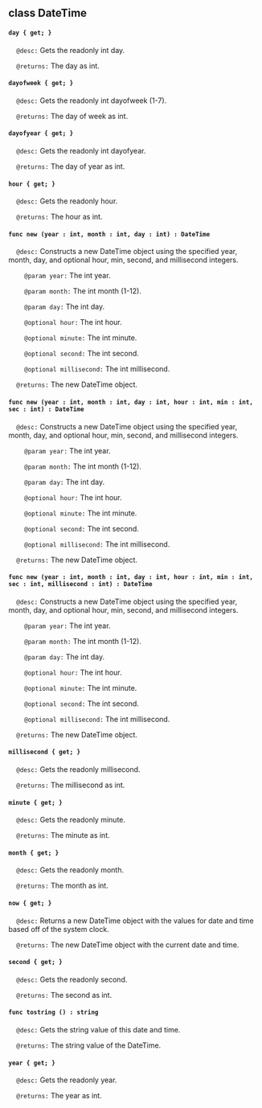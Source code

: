 ## class DateTime

#### ```day { get; }```

&nbsp;&nbsp;&nbsp;&nbsp;```@desc:``` Gets the readonly int day.

&nbsp;&nbsp;&nbsp;&nbsp;```@returns:``` The day as int.

#### ```dayofweek { get; }```

&nbsp;&nbsp;&nbsp;&nbsp;```@desc:``` Gets the readonly int dayofweek (1-7).

&nbsp;&nbsp;&nbsp;&nbsp;```@returns:``` The day of week as int.

#### ```dayofyear { get; }```

&nbsp;&nbsp;&nbsp;&nbsp;```@desc:``` Gets the readonly int dayofyear.

&nbsp;&nbsp;&nbsp;&nbsp;```@returns:``` The day of year as int.

#### ```hour { get; }```

&nbsp;&nbsp;&nbsp;&nbsp;```@desc:``` Gets the readonly hour.

&nbsp;&nbsp;&nbsp;&nbsp;```@returns:``` The hour as int.

#### ```func new (year : int, month : int, day : int) : DateTime```

&nbsp;&nbsp;&nbsp;&nbsp;```@desc:``` Constructs a new DateTime object using the specified year, month, day, and optional hour, min, second, and millisecond integers.

&nbsp;&nbsp;&nbsp;&nbsp;&nbsp;&nbsp;&nbsp;&nbsp;```@param year:``` The int year.

&nbsp;&nbsp;&nbsp;&nbsp;&nbsp;&nbsp;&nbsp;&nbsp;```@param month:``` The int month (1-12).

&nbsp;&nbsp;&nbsp;&nbsp;&nbsp;&nbsp;&nbsp;&nbsp;```@param day:``` The int day.

&nbsp;&nbsp;&nbsp;&nbsp;&nbsp;&nbsp;&nbsp;&nbsp;```@optional hour:``` The int hour.

&nbsp;&nbsp;&nbsp;&nbsp;&nbsp;&nbsp;&nbsp;&nbsp;```@optional minute:``` The int minute.

&nbsp;&nbsp;&nbsp;&nbsp;&nbsp;&nbsp;&nbsp;&nbsp;```@optional second:``` The int second.

&nbsp;&nbsp;&nbsp;&nbsp;&nbsp;&nbsp;&nbsp;&nbsp;```@optional millisecond:``` The int millisecond.

&nbsp;&nbsp;&nbsp;&nbsp;```@returns:``` The new DateTime object.

#### ```func new (year : int, month : int, day : int, hour : int, min : int, sec : int) : DateTime```

&nbsp;&nbsp;&nbsp;&nbsp;```@desc:``` Constructs a new DateTime object using the specified year, month, day, and optional hour, min, second, and millisecond integers.

&nbsp;&nbsp;&nbsp;&nbsp;&nbsp;&nbsp;&nbsp;&nbsp;```@param year:``` The int year.

&nbsp;&nbsp;&nbsp;&nbsp;&nbsp;&nbsp;&nbsp;&nbsp;```@param month:``` The int month (1-12).

&nbsp;&nbsp;&nbsp;&nbsp;&nbsp;&nbsp;&nbsp;&nbsp;```@param day:``` The int day.

&nbsp;&nbsp;&nbsp;&nbsp;&nbsp;&nbsp;&nbsp;&nbsp;```@optional hour:``` The int hour.

&nbsp;&nbsp;&nbsp;&nbsp;&nbsp;&nbsp;&nbsp;&nbsp;```@optional minute:``` The int minute.

&nbsp;&nbsp;&nbsp;&nbsp;&nbsp;&nbsp;&nbsp;&nbsp;```@optional second:``` The int second.

&nbsp;&nbsp;&nbsp;&nbsp;&nbsp;&nbsp;&nbsp;&nbsp;```@optional millisecond:``` The int millisecond.

&nbsp;&nbsp;&nbsp;&nbsp;```@returns:``` The new DateTime object.

#### ```func new (year : int, month : int, day : int, hour : int, min : int, sec : int, millisecond : int) : DateTime```

&nbsp;&nbsp;&nbsp;&nbsp;```@desc:``` Constructs a new DateTime object using the specified year, month, day, and optional hour, min, second, and millisecond integers.

&nbsp;&nbsp;&nbsp;&nbsp;&nbsp;&nbsp;&nbsp;&nbsp;```@param year:``` The int year.

&nbsp;&nbsp;&nbsp;&nbsp;&nbsp;&nbsp;&nbsp;&nbsp;```@param month:``` The int month (1-12).

&nbsp;&nbsp;&nbsp;&nbsp;&nbsp;&nbsp;&nbsp;&nbsp;```@param day:``` The int day.

&nbsp;&nbsp;&nbsp;&nbsp;&nbsp;&nbsp;&nbsp;&nbsp;```@optional hour:``` The int hour.

&nbsp;&nbsp;&nbsp;&nbsp;&nbsp;&nbsp;&nbsp;&nbsp;```@optional minute:``` The int minute.

&nbsp;&nbsp;&nbsp;&nbsp;&nbsp;&nbsp;&nbsp;&nbsp;```@optional second:``` The int second.

&nbsp;&nbsp;&nbsp;&nbsp;&nbsp;&nbsp;&nbsp;&nbsp;```@optional millisecond:``` The int millisecond.

&nbsp;&nbsp;&nbsp;&nbsp;```@returns:``` The new DateTime object.

#### ```millisecond { get; }```

&nbsp;&nbsp;&nbsp;&nbsp;```@desc:``` Gets the readonly millisecond.

&nbsp;&nbsp;&nbsp;&nbsp;```@returns:``` The millisecond as int.

#### ```minute { get; }```

&nbsp;&nbsp;&nbsp;&nbsp;```@desc:``` Gets the readonly minute.

&nbsp;&nbsp;&nbsp;&nbsp;```@returns:``` The minute as int.

#### ```month { get; }```

&nbsp;&nbsp;&nbsp;&nbsp;```@desc:``` Gets the readonly month.

&nbsp;&nbsp;&nbsp;&nbsp;```@returns:``` The month as int.

#### ```now { get; }```

&nbsp;&nbsp;&nbsp;&nbsp;```@desc:``` Returns a new DateTime object with the values for date and time based off of the system clock.

&nbsp;&nbsp;&nbsp;&nbsp;```@returns:``` The new DateTime object with the current date and time.

#### ```second { get; }```

&nbsp;&nbsp;&nbsp;&nbsp;```@desc:``` Gets the readonly second.

&nbsp;&nbsp;&nbsp;&nbsp;```@returns:``` The second as int.

#### ```func tostring () : string```

&nbsp;&nbsp;&nbsp;&nbsp;```@desc:``` Gets the string value of this date and time.

&nbsp;&nbsp;&nbsp;&nbsp;```@returns:``` The string value of the DateTime.

#### ```year { get; }```

&nbsp;&nbsp;&nbsp;&nbsp;```@desc:``` Gets the readonly year.

&nbsp;&nbsp;&nbsp;&nbsp;```@returns:``` The year as int.

